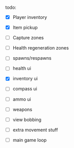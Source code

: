 

todo:
- [x] Player inventory
- [x] Item pickup
- [ ] Capture zones
- [ ] Health regeneration zones
- [ ] spawns/respawns
- [ ] health ui
- [x] inventory ui
- [ ] compass ui
- [ ] ammo ui
- [ ] weapons
- [ ] view bobbing
- [ ] extra movement stuff
- [ ] main game loop

